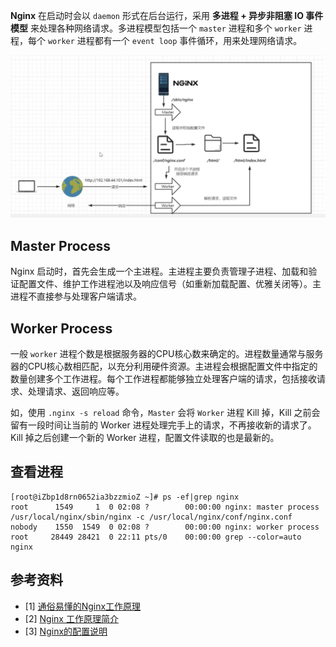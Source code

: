 **Nginx** 在启动时会以 `daemon` 形式在后台运行，采用 **多进程 + 异步非阻塞 IO 事件模型** 来处理各种网络请求。多进程模型包括一个 `master` 进程和多个 `worker` 进程，每个 `worker` 进程都有一个 `event loop` 事件循环，用来处理网络请求。

![](../images/nginx/nginx-baserun-01.png)

## Master Process

Nginx 启动时，首先会生成一个主进程。主进程主要负责管理子进程、加载和验证配置文件、维护工作进程池以及响应信号（如重新加载配置、优雅关闭等）。主进程不直接参与处理客户端请求。

## Worker Process

一般 `worker` 进程个数是根据服务器的CPU核心数来确定的。进程数量通常与服务器的CPU核心数相匹配，以充分利用硬件资源。主进程会根据配置文件中指定的数量创建多个工作进程。每个工作进程都能够独立处理客户端的请求，包括接收请求、处理请求、返回响应等。

如，使用 `.nginx -s reload` 命令，`Master` 会将 `Worker` 进程 Kill 掉，Kill 之前会留有一段时间让当前的 Worker 进程处理完手上的请求，不再接收新的请求了。Kill 掉之后创建一个新的 Worker 进程，配置文件读取的也是最新的。

## 查看进程

```
[root@iZbp1d8rn0652ia3bzzmioZ ~]# ps -ef|grep nginx
root      1549     1  0 02:08 ?        00:00:00 nginx: master process /usr/local/nginx/sbin/nginx -c /usr/local/nginx/conf/nginx.conf
nobody    1550  1549  0 02:08 ?        00:00:00 nginx: worker process
root     28449 28421  0 22:11 pts/0    00:00:00 grep --color=auto nginx
```

## 参考资料

- [1] [通俗易懂的Nginx工作原理](https://cloud.tencent.com/developer/article/1427219)
- [2] [Nginx 工作原理简介](https://cloud.tencent.com/developer/article/2371864)
- [3] [Nginx的配置说明](https://zhuanlan.zhihu.com/p/547563033)